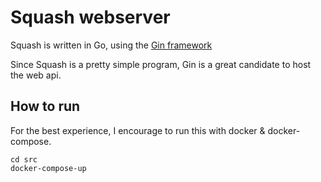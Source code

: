 # Squash webserver

Squash is written in Go, using the [Gin framework](https://gin-gonic.com/)

Since Squash is a pretty simple program, Gin is a great candidate to host the web api.

## How to run

For the best experience, I encourage to run this with docker & docker-compose.

```
cd src
docker-compose-up
```
